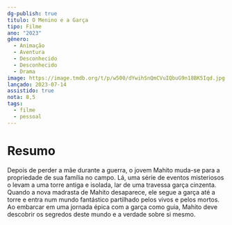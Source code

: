 ```yaml
---
dg-publish: true
titulo: O Menino e a Garça
tipo: Filme
ano: "2023"
gênero:
  - Animação
  - Aventura
  - Desconhecido
  - Desconhecido
  - Drama
image: https://image.tmdb.org/t/p/w500/dYwihSnQmCVuIQbuG9n18BK5Iqd.jpg
lançado: 2023-07-14
assistido: true
nota: 8,5
tags:
  - filme
  - pessoal
---
```

# Resumo
Depois de perder a mãe durante a guerra, o jovem Mahito muda-se para a propriedade de sua família no campo. Lá, uma série de eventos misteriosos o levam a uma torre antiga e isolada, lar de uma travessa garça cinzenta. Quando a nova madrasta de Mahito desaparece, ele segue a garça até a torre e entra num mundo fantástico partilhado pelos vivos e pelos mortos. Ao embarcar em uma jornada épica com a garça como guia, Mahito deve descobrir os segredos deste mundo e a verdade sobre si mesmo.
